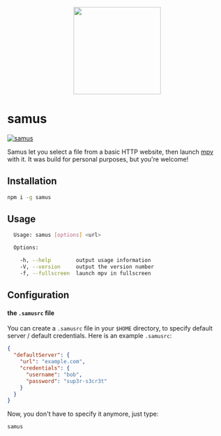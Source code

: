 <p align="center">
  <img src="http://media.sigsev.io/samus.jpg" width="200">
</p>

# samus

[![samus](https://nodei.co/npm/samus.png)](https://www.npmjs.com/package/samus)

Samus let you select a file from a basic HTTP website, then launch [mpv](https://mpv.io/) with it.
It was build for personal purposes, but you're welcome!

## Installation

```bash
npm i -g samus
```

## Usage

```bash
  Usage: samus [options] <url>

  Options:

    -h, --help        output usage information
    -V, --version     output the version number
    -f, --fullscreen  launch mpv in fullscreen
```

## Configuration

#### the `.samusrc` file

You can create a `.samusrc` file in your `$HOME` directory, to specify default
server / default credentials. Here is an example `.samusrc`:

```json
{
  "defaultServer": {
    "url": "example.com",
    "credentials": {
      "username": "bob",
      "password": "sup3r-s3cr3t"
    }
  }
}
```

Now, you don't have to specify it anymore, just type:

```bash
samus
```
